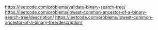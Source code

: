 https://leetcode.com/problems/validate-binary-search-tree/
https://leetcode.com/problems/lowest-common-ancestor-of-a-binary-search-tree/description/
https://leetcode.com/problems/lowest-common-ancestor-of-a-binary-tree/description/